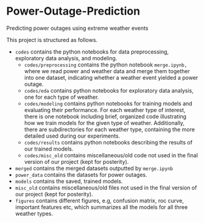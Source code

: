 # Power-Outage-Prediction
Predicting power outages using extreme weather events

This project is structured as follows.
- `codes` contains the python notebooks for data preprocessing, exploratory data analysis, and modeling.
   - `codes/preprocessing` contains the python notebook `merge.ipynb,` where we read power and weather data and merge them together into one dataset, indicating whether a weather event yielded a power outage.
   - `codes/eda` contains python notebooks for exploratory data analysis, one for each type of weather.
   - `codes/modeling` contains python notebooks for training models and evaluating their performance. For each weather type of interest, there is one notebook including brief, organized code illustrating how we train models for the given type of weather. Additionally, there are subdirectories for each weather type, containing the more detailed used during our experiments.
   - `codes/results` contains python notebooks describing the results of our trained models.
   - `codes/misc_old` contains miscellaneous/old code not used in the final version of our project (kept for posterity).
- `merged` contains the merged datasets outputted by `merge.ipynb`
- `power_data` contains the datasets for power outages.
- `models` contains the saved, trained models.
- `misc_old` contains miscellaneous/old files not used in the final version of our project (kept for posterity).
- `figures` contains different figures, e.g, confusion matrix, roc curve, important features etc, which summarizes all the models for all three weather types.
